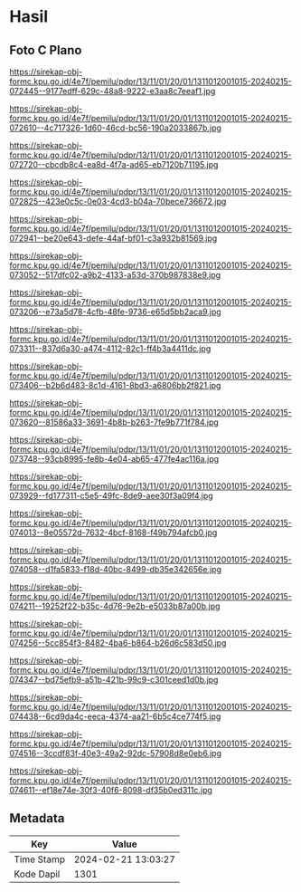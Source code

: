 # Hasil

## Foto C Plano

https://sirekap-obj-formc.kpu.go.id/4e7f/pemilu/pdpr/13/11/01/20/01/1311012001015-20240215-072445--9177edff-629c-48a8-9222-e3aa8c7eeaf1.jpg

https://sirekap-obj-formc.kpu.go.id/4e7f/pemilu/pdpr/13/11/01/20/01/1311012001015-20240215-072610--4c717326-1d60-46cd-bc56-190a2033867b.jpg

https://sirekap-obj-formc.kpu.go.id/4e7f/pemilu/pdpr/13/11/01/20/01/1311012001015-20240215-072720--cbcdb8c4-ea8d-4f7a-ad65-eb7120b71195.jpg

https://sirekap-obj-formc.kpu.go.id/4e7f/pemilu/pdpr/13/11/01/20/01/1311012001015-20240215-072825--423e0c5c-0e03-4cd3-b04a-70bece736672.jpg

https://sirekap-obj-formc.kpu.go.id/4e7f/pemilu/pdpr/13/11/01/20/01/1311012001015-20240215-072941--be20e643-defe-44af-bf01-c3a932b81569.jpg

https://sirekap-obj-formc.kpu.go.id/4e7f/pemilu/pdpr/13/11/01/20/01/1311012001015-20240215-073052--517dfc02-a9b2-4133-a53d-370b987838e9.jpg

https://sirekap-obj-formc.kpu.go.id/4e7f/pemilu/pdpr/13/11/01/20/01/1311012001015-20240215-073206--e73a5d78-4cfb-48fe-9736-e65d5bb2aca9.jpg

https://sirekap-obj-formc.kpu.go.id/4e7f/pemilu/pdpr/13/11/01/20/01/1311012001015-20240215-073311--837d6a30-a474-4112-82c1-ff4b3a4411dc.jpg

https://sirekap-obj-formc.kpu.go.id/4e7f/pemilu/pdpr/13/11/01/20/01/1311012001015-20240215-073406--b2b6d483-8c1d-4161-8bd3-a6806bb2f821.jpg

https://sirekap-obj-formc.kpu.go.id/4e7f/pemilu/pdpr/13/11/01/20/01/1311012001015-20240215-073620--81586a33-3691-4b8b-b263-7fe9b771f784.jpg

https://sirekap-obj-formc.kpu.go.id/4e7f/pemilu/pdpr/13/11/01/20/01/1311012001015-20240215-073748--93cb8995-fe8b-4e04-ab65-477fe4ac116a.jpg

https://sirekap-obj-formc.kpu.go.id/4e7f/pemilu/pdpr/13/11/01/20/01/1311012001015-20240215-073929--fd177311-c5e5-49fc-8de9-aee30f3a09f4.jpg

https://sirekap-obj-formc.kpu.go.id/4e7f/pemilu/pdpr/13/11/01/20/01/1311012001015-20240215-074013--8e05572d-7632-4bcf-8168-f49b794afcb0.jpg

https://sirekap-obj-formc.kpu.go.id/4e7f/pemilu/pdpr/13/11/01/20/01/1311012001015-20240215-074058--d1fa5833-f18d-40bc-8499-db35e342656e.jpg

https://sirekap-obj-formc.kpu.go.id/4e7f/pemilu/pdpr/13/11/01/20/01/1311012001015-20240215-074211--19252f22-b35c-4d76-9e2b-e5033b87a00b.jpg

https://sirekap-obj-formc.kpu.go.id/4e7f/pemilu/pdpr/13/11/01/20/01/1311012001015-20240215-074256--5cc854f3-8482-4ba6-b864-b26d6c583d50.jpg

https://sirekap-obj-formc.kpu.go.id/4e7f/pemilu/pdpr/13/11/01/20/01/1311012001015-20240215-074347--bd75efb9-a51b-421b-99c9-c301ceed1d0b.jpg

https://sirekap-obj-formc.kpu.go.id/4e7f/pemilu/pdpr/13/11/01/20/01/1311012001015-20240215-074438--6cd9da4c-eeca-4374-aa21-6b5c4ce774f5.jpg

https://sirekap-obj-formc.kpu.go.id/4e7f/pemilu/pdpr/13/11/01/20/01/1311012001015-20240215-074516--3ccdf83f-40e3-49a2-92dc-57908d8e0eb6.jpg

https://sirekap-obj-formc.kpu.go.id/4e7f/pemilu/pdpr/13/11/01/20/01/1311012001015-20240215-074611--ef18e74e-30f3-40f6-8098-df35b0ed311c.jpg


## Metadata

| Key        | Value               |
| ---------- | ------------------- |
| Time Stamp | 2024-02-21 13:03:27 |
| Kode Dapil | 1301                |



